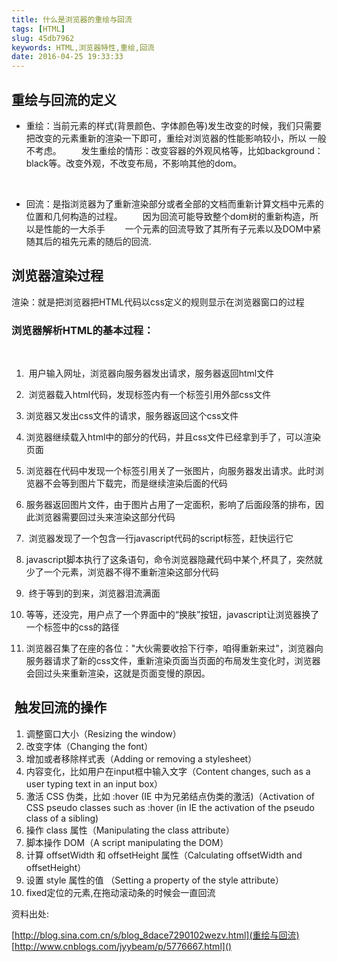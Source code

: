 ```yaml
---
title: 什么是浏览器的重绘与回流
tags: [HTML]
slug: 45db7962
keywords: HTML,浏览器特性,重绘,回流
date: 2016-04-25 19:33:33
---
```

## 重绘与回流的定义
* 重绘：当前元素的样式(背景颜色、字体颜色等)发生改变的时候，我们只需要把改变的元素重新的渲染一下即可，重绘对浏览器的性能影响较小，所以 一般不考虑。
　　发生重绘的情形：改变容器的外观风格等，比如background：black等。改变外观，不改变布局，不影响其他的dom。

 
* 回流：是指浏览器为了重新渲染部分或者全部的文档而重新计算文档中元素的位置和几何构造的过程。
　　因为回流可能导致整个dom树的重新构造，所以是性能的一大杀手
　　一个元素的回流导致了其所有子元素以及DOM中紧随其后的祖先元素的随后的回流.
  
## 浏览器渲染过程　　
渲染：就是把浏览器把HTML代码以css定义的规则显示在浏览器窗口的过程 

### 浏览器解析HTML的基本过程：
 
1.  用户输入网址，浏览器向服务器发出请求，服务器返回html文件
 
2.  浏览器载入html代码，发现标签内有一个标签引用外部css文件
 
3. 浏览器又发出css文件的请求，服务器返回这个css文件
 
4. 浏览器继续载入html中的部分的代码，并且css文件已经拿到手了，可以渲染页面
 
5. 浏览器在代码中发现一个标签引用关了一张图片，向服务器发出请求。此时浏览器不会等到图片下载完，而是继续渲染后面的代码
 
6. 服务器返回图片文件，由于图片占用了一定面积，影响了后面段落的排布，因此浏览器需要回过头来渲染这部分代码
 
7.  浏览器发现了一个包含一行javascript代码的script标签，赶快运行它
 
8. javascript脚本执行了这条语句，命令浏览器隐藏代码中某个,杯具了，突然就少了一个元素，浏览器不得不重新渲染这部分代码
 
9.  终于等到的到来，浏览器泪流满面 
 
10. 等等，还没完，用户点了一个界面中的“换肤”按钮，javascript让浏览器换了一个标签中的css的路径


11. 浏览器召集了在座的各位："大伙需要收拾下行李，咱得重新来过"，浏览器向服务器请求了新的css文件，重新渲染页面当页面的布局发生变化时，浏览器会回过头来重新渲染，这就是页面变慢的原因。



##  触发回流的操作
1. 调整窗口大小（Resizing the window）
2. 改变字体（Changing the font）
3. 增加或者移除样式表（Adding or removing a stylesheet）
4. 内容变化，比如用户在input框中输入文字（Content changes, such as a user typing text in an input box）
5. 激活 CSS 伪类，比如 :hover (IE 中为兄弟结点伪类的激活)（Activation of CSS pseudo classes such as :hover (in IE the activation of the pseudo class of a sibling)
6. 操作 class 属性（Manipulating the class attribute）
7. 脚本操作 DOM（A script manipulating the DOM）
8. 计算 offsetWidth 和 offsetHeight 属性（Calculating offsetWidth and offsetHeight）
9. 设置 style 属性的值 （Setting a property of the style attribute）
10. fixed定位的元素,在拖动滚动条的时候会一直回流


资料出处:

[http://blog.sina.com.cn/s/blog_8dace7290102wezv.html](重绘与回流)
[http://www.cnblogs.com/jyybeam/p/5776667.html]()